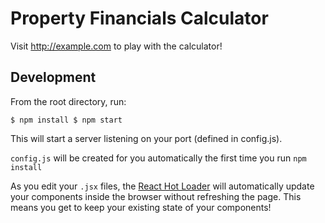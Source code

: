 Property Financials Calculator
==============================

Visit http://example.com to play with the calculator!

Development
-----------

From the root directory, run:

`$ npm install
$ npm start`

This will start a server listening on your port (defined in config.js).

`config.js` will be created for you automatically the first time you run `npm install`

As you edit your `.jsx` files, the [React Hot Loader](http://gaearon.github.io/react-hot-loader/) will automatically update your components inside the browser without refreshing the page. This means you get to keep your existing state of your components!
